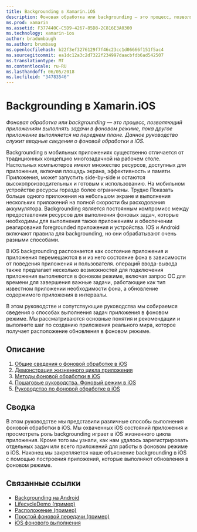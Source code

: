 ```yaml
---
title: Backgrounding в Xamarin.iOS
description: Фоновая обработка или backgrounding — это процесс, позволяющий приложениям выполнять задачи в фоновом режиме, пока другое приложение выполняется на переднем плане. Данное руководство служит вводные сведения о фоновой обработки в iOS.
ms.prod: xamarin
ms.assetid: F377440C-C5D9-4267-85D8-2C816E3A0300
ms.technology: xamarin-ios
author: bradumbaugh
ms.author: brumbaug
ms.openlocfilehash: b22f3ef3276129f7f46c23cc1d06666f151f5ac4
ms.sourcegitcommit: ea1dc12a3c2d7322f234997daacbfdb6ad542507
ms.translationtype: MT
ms.contentlocale: ru-RU
ms.lasthandoff: 06/05/2018
ms.locfileid: "34783546"
---
```

# <a name="backgrounding-in-xamarinios"></a>Backgrounding в Xamarin.iOS

_Фоновая обработка или backgrounding — это процесс, позволяющий приложениям выполнять задачи в фоновом режиме, пока другое приложение выполняется на переднем плане. Данное руководство служит вводные сведения о фоновой обработки в iOS._

Backgrounding в мобильных приложениях существенно отличается от традиционных концепцию многозадачной на рабочем столе. Настольных компьютеров имеют множество ресурсов, доступных для приложения, включая площадь экрана, эффективность и памяти. Приложения, может запустить side-by-side и остаются высокопроизводительных и готовым к использованию. На мобильном устройстве ресурсы гораздо более ограничены. Трудно Показать больше одного приложения на небольшом экране и выполнения нескольких приложений на полной скорости бы расходования аккумулятора. Backgrounding является постоянным компромисс между предоставления ресурсов для выполнения фоновых задач, которые необходимы для выполнения также приложениям и обеспечении реагирования foregrounded приложения и устройства. IOS и Android включают правила для backgrounding, но они обрабатывают очень разными способами.

В iOS backgrounding распознается как состояние приложения и приложения перемещаются в и из него состояние фона в зависимости от поведения приложения и пользователя. операций ввода-вывода также предлагает несколько возможностей для подключения приложения выполняются в фоновом режиме, включая запрос ОС для времени для завершения важные задачи, работающие как тип известном приложении необходимости фона, а обновление содержимого приложения в интервалы.

В этом руководстве и сопутствующие руководства мы собираемся сведения о способах выполнения задач приложения в фоновом режиме. Мы рассматриваются основные понятия и рекомендации и выполните шаг по созданию приложения реального мира, которое получает расположение обновления в фоновом режиме.

## <a name="contents"></a>Описание

1.  [Общие сведения о фоновой обработке в iOS](~/ios/app-fundamentals/backgrounding/introduction-to-backgrounding-in-ios.md)
1.  [Демонстрация жизненного цикла приложения](~/ios/app-fundamentals/backgrounding/application-lifecycle-demo.md)
1.  [Методы фоновой обработки в iOS](~/ios/app-fundamentals/backgrounding/ios-backgrounding-techniques/index.md)
1.  [Пошаговые руководства. Фоновый режим в iOS](~/ios/app-fundamentals/backgrounding/ios-backgrounding-walkthroughs/index.md)
1.  [Руководство по фоновой обработке в iOS](~/ios/app-fundamentals/backgrounding/ios-backgrounding-guidance.md)

## <a name="summary"></a>Сводка

В этом руководстве мы представили различные способы выполнения фоновой обработки в iOS. Мы охваченных iOS состояний приложения и просмотреть роль backgrounding играет в iOS жизненного цикла приложения. Кроме того мы узнали, как нам удалось зарегистрировать отдельных задач или всего приложений для работы в фоновом режиме в iOS. Наконец мы закрепляется наше объяснение backgrounding в iOS с помощью построения приложений, которые выполняют обновления в фоновом режиме.



## <a name="related-links"></a>Связанные ссылки

- [Backgrounding на Android](~/android/app-fundamentals/services/index.md)
- [LifecycleDemo (пример)](https://developer.xamarin.com/samples/monotouch/LifecycleDemo/)
- [Расположение (пример)](https://developer.xamarin.com/samples/monotouch/Location/)
- [Простой фоновой передачи (пример)](https://developer.xamarin.com/samples/monotouch/SimpleBackgroundTransfer/)
- [iOS фонового выполнения](https://developer.apple.com/library/ios/documentation/iPhone/Conceptual/iPhoneOSProgrammingGuide/BackgroundExecution/BackgroundExecution.html)
